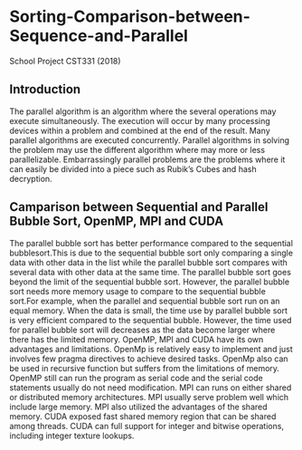 # Sorting-Comparison-between-Sequence-and-Parallel
School Project CST331 (2018)

## Introduction
The parallel algorithm is an algorithm where the several operations may execute simultaneously. The execution will occur by many processing devices within a problem and combined at the end of the result. Many parallel algorithms are executed concurrently. Parallel algorithms in solving the problem may use the different algorithm where may more or less parallelizable. Embarrassingly parallel problems are the problems where it can easily be divided into a piece such as Rubik’s Cubes and hash decryption. 

## Camparison between Sequential and Parallel Bubble Sort, OpenMP, MPI and CUDA
The parallel bubble sort has better performance compared to the sequential bubblesort.This is due to the sequential bubble sort only comparing a single data with other data in the list while the parallel bubble sort compares with several data with other data at the same time. The parallel bubble sort goes beyond the limit of the sequential bubble sort. However, the parallel bubble sort needs more memory usage to compare to the sequential bubble sort.For example, when the parallel and sequential bubble sort run on an equal memory. When the data is small, the time use by parallel bubble sort is very efficient compared to the sequential bubble. However, the time used for parallel bubble sort will decreases as the data become larger where there has the limited memory. OpenMP, MPI and CUDA have its own advantages and limitations. OpenMp is relatively easy to implement and just involves few pragma directives to achieve desired tasks. OpenMp also can be used in recursive function but suffers from the limitations of memory. OpenMP still can run the program as serial code and the serial code statements usually do not need modification. MPI can runs on either shared or distributed memory architectures. MPI usually serve problem well which include large memory. MPI also utilized the advantages of the shared memory. CUDA exposed fast shared memory region that can be shared among threads. CUDA can full support for integer and bitwise operations, including integer texture lookups.
